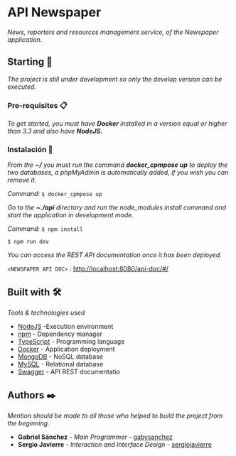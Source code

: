 # API Newspaper

_News, reporters and resources management service, of the Newspaper application._

## Starting 🚀

_The project is still under development so only the develop version can be executed._

### Pre-requisites 📋

_To get started, you must have **Docker** installed in a version equal or higher than 3.3 and also have **NodeJS.**_

### Instalación 🔧

_From the **~/** you must run the command **docker_cpmpose up** to deploy the two databases, a phpMyAdmin is automatically added, if you wish you can remove it._

_Command:_
`$ docker_cpmpose up `

_Go to the **~./api** directory and run the node_modules install command and start the application in development mode._

_Command:_
`$ npm install `

`$ npm run dev `

_You can access the REST API documentation once it has been deployed._

`<NEWSPAPER API DOC>` : <http://localhost:8080/api-doc/#/>

## Built with 🛠️

_Tools & technologies used_

- [NodeJS](https://nodejs.org/es/docs/) -Execution environment
- [npm](https://docs.npmjs.com/) - Dependency manager
- [TypeScript](https://www.typescriptlang.org/docs/) - Programming language
- [Docker](https://docs.docker.com/) - Application deployment
- [MongoDB](https://docs.mongodb.com/) - NoSQL database
- [MySQL](https://dev.mysql.com/doc/) - Relational database
- [Swagger](https://swagger.io/docs/) - API REST documentatio

## Authors ✒️

_Mention should be made to all those who helped to build the project from the beginning._

- **Gabriel Sánchez** - _Main Programmer_ - [gabysanchez](https://github.com/gabysanchez)
- **Sergio Javierre** - _Interaction and Interface Design_ - [sergiojavierre](https://github.com/sergiojavierre)
